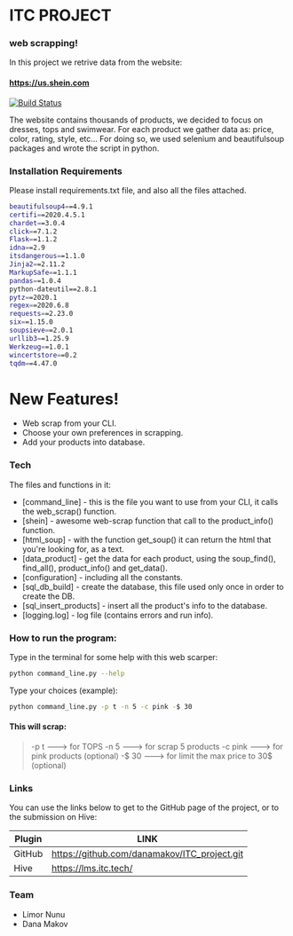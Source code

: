 # ITC PROJECT
### web scrapping!

In this project we retrive data from the website: 
#### https://us.shein.com
 [![Build Status](http://cdn.parcelsapp.com/assets/landing/carriers/shein-208ca201157daf4e9f330022e23deb4cdacdbecba8f2a57a946a4e9f4060d33c.jpg)](https://travis-ci.org/joemccann/dillinger)
 
The website contains thousands of products, we decided to focus on dresses, tops and swimwear.
For each product we gather data as: price, color, rating, style, etc...
For doing so, we used selenium and beautifulsoup packages and wrote the script in python.

### Installation Requirements
Please install requirements.txt file, and also all the files attached.
```sh
beautifulsoup4==4.9.1
certifi==2020.4.5.1
chardet==3.0.4
click==7.1.2
Flask==1.1.2
idna==2.9
itsdangerous==1.1.0
Jinja2==2.11.2
MarkupSafe==1.1.1
pandas==1.0.4
python-dateutil==2.8.1
pytz==2020.1
regex==2020.6.8
requests==2.23.0
six==1.15.0
soupsieve==2.0.1
urllib3==1.25.9
Werkzeug==1.0.1
wincertstore==0.2
tqdm==4.47.0
```

# New Features!

  - Web scrap from your CLI.
  - Choose your own preferences in scrapping.
  - Add your products into database.

### Tech

The files and functions in it:

* [command_line] - this is the file you want to use from your CLI, it calls the web_scrap() function.
* [shein] - awesome web-scrap function that call to the product_info() function.
* [html_soup] - with the function get_soup() it can return the html that you're looking for, as a text.
* [data_product] - get the data for each product, using the soup_find(), find_all(), product_info() and get_data().
* [configuration] - including all the constants.
* [sql_db_build] - create the database, this file used only once in order to create the DB.
* [sql_insert_products] - insert all the product's info to the database.
* [logging.log] - log file (contains errors and run info).

### How to run the program:
Type in the terminal for some help with this web scarper:
```sh
python command_line.py --help
```

Type your choices (example):
```sh
python command_line.py -p t -n 5 -c pink -$ 30
```
#### This will scrap:

> -p t ---> for TOPS
> -n 5 ---> for scrap 5 products
> -c pink ---> for pink products (optional)
> -$ 30 ---> for limit the max price to 30$ (optional)

### Links

You can use the links below to get to the GitHub page of the project, or to the submission on Hive:

| Plugin | LINK |
| ------ | ------ |
| GitHub | https://github.com/danamakov/ITC_project.git |
| Hive | https://lms.itc.tech/ |


### Team
- Limor Nunu
- Dana Makov

